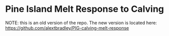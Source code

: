 # Pine Island Melt Response to Calving
NOTE: this is an old version of the repo. The new version is located here: https://github.com/alextbradley/PIG-calving-melt-response
